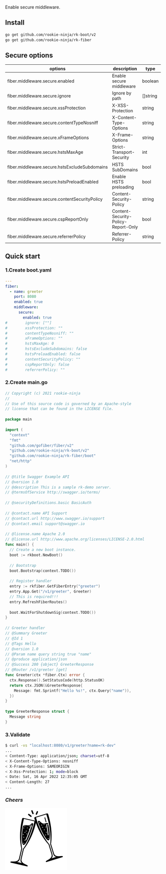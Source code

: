 Enable secure middleware.

## Install
```bash
go get github.com/rookie-ninja/rk-boot/v2
go get github.com/rookie-ninja/rk-fiber
```

## Secure options
| options                                       | description                         | type     | default         |
|-----------------------------------------------|-------------------------------------|----------|-----------------|
| fiber.middleware.secure.enabled               | Enable secure middleware            | boolean  | false           |
| fiber.middleware.secure.ignore                | Ignore by path                      | []string | []              |
| fiber.middleware.secure.xssProtection         | X-XSS-Protection                    | string   | "1; mode=block" |
| fiber.middleware.secure.contentTypeNosniff    | X-Content-Type-Options              | string   | nosniff         |
| fiber.middleware.secure.xFrameOptions         | X-Frame-Options                     | string   | SAMEORIGIN      |
| fiber.middleware.secure.hstsMaxAge            | Strict-Transport-Security           | int      | 0               |
| fiber.middleware.secure.hstsExcludeSubdomains | HSTS SubDomains                     | bool     | false           |
| fiber.middleware.secure.hstsPreloadEnabled    | Enable HSTS preloading              | bool     | false           |
| fiber.middleware.secure.contentSecurityPolicy | Content-Security-Policy             | string   | ""              |
| fiber.middleware.secure.cspReportOnly         | Content-Security-Policy-Report-Only | bool     | false           |
| fiber.middleware.secure.referrerPolicy        | Referrer-Policy                     | string   | ""              |

## Quick start
### 1.Create boot.yaml
```yaml
---
fiber:
  - name: greeter
    port: 8080
    enabled: true
    middleware:
      secure:
        enabled: true
#        ignore: [""]
#        xssProtection: ""
#        contentTypeNosniff: ""
#        xFrameOptions: ""
#        hstsMaxAge: 0
#        hstsExcludeSubdomains: false
#        hstsPreloadEnabled: false
#        contentSecurityPolicy: ""
#        cspReportOnly: false
#        referrerPolicy: ""

```

### 2.Create main.go
```go
// Copyright (c) 2021 rookie-ninja
//
// Use of this source code is governed by an Apache-style
// license that can be found in the LICENSE file.

package main

import (
  "context"
  "fmt"
  "github.com/gofiber/fiber/v2"
  "github.com/rookie-ninja/rk-boot/v2"
  "github.com/rookie-ninja/rk-fiber/boot"
  "net/http"
)

// @title Swagger Example API
// @version 1.0
// @description This is a sample rk-demo server.
// @termsOfService http://swagger.io/terms/

// @securityDefinitions.basic BasicAuth

// @contact.name API Support
// @contact.url http://www.swagger.io/support
// @contact.email support@swagger.io

// @license.name Apache 2.0
// @license.url http://www.apache.org/licenses/LICENSE-2.0.html
func main() {
  // Create a new boot instance.
  boot := rkboot.NewBoot()

  // Bootstrap
  boot.Bootstrap(context.TODO())

  // Register handler
  entry := rkfiber.GetFiberEntry("greeter")
  entry.App.Get("/v1/greeter", Greeter)
  // This is required!!!
  entry.RefreshFiberRoutes()

  boot.WaitForShutdownSig(context.TODO())
}

// Greeter handler
// @Summary Greeter
// @Id 1
// @Tags Hello
// @version 1.0
// @Param name query string true "name"
// @produce application/json
// @Success 200 {object} GreeterResponse
// @Router /v1/greeter [get]
func Greeter(ctx *fiber.Ctx) error {
  ctx.Response().SetStatusCode(http.StatusOK)
  return ctx.JSON(&GreeterResponse{
    Message: fmt.Sprintf("Hello %s!", ctx.Query("name")),
  })
}

type GreeterResponse struct {
  Message string
}
```

### 3.Validate
```bash
$ curl -vs "localhost:8080/v1/greeter?name=rk-dev"
...
< Content-Type: application/json; charset=utf-8
< X-Content-Type-Options: nosniff
< X-Frame-Options: SAMEORIGIN
< X-Xss-Protection: 1; mode=block
< Date: Sat, 16 Apr 2022 12:35:05 GMT
< Content-Length: 27
...
```

### _**Cheers**_
![](../../../img/user-guide/cheers.png)